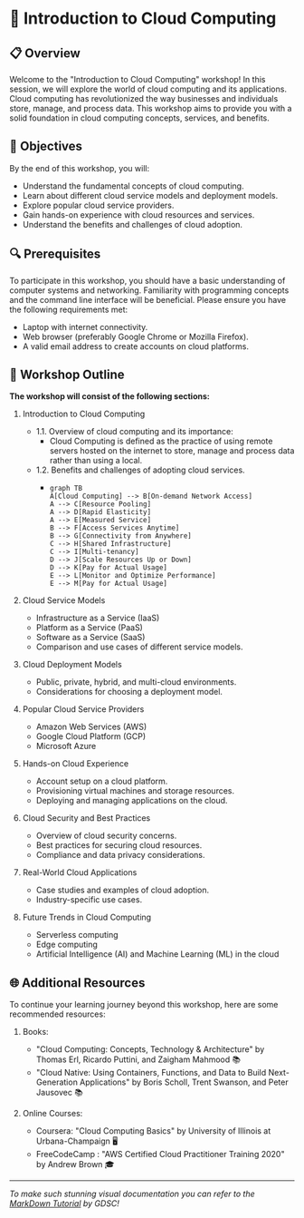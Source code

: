 # 📄 Introduction to Cloud Computing 

## 📋 Overview
Welcome to the "Introduction to Cloud Computing" workshop! In this session, we will explore the world of cloud computing and its applications. Cloud computing has revolutionized the way businesses and individuals store, manage, and process data. This workshop aims to provide you with a solid foundation in cloud computing concepts, services, and benefits. 

## 🎯 Objectives
By the end of this workshop, you will:

- Understand the fundamental concepts of cloud computing. 
- Learn about different cloud service models and deployment models.
- Explore popular cloud service providers.
- Gain hands-on experience with cloud resources and services. 
- Understand the benefits and challenges of cloud adoption. 

## 🔍 Prerequisites
To participate in this workshop, you should have a basic understanding of computer systems and networking. Familiarity with programming concepts and the command line interface will be beneficial. Please ensure you have the following requirements met:

- Laptop with internet connectivity. 
- Web browser (preferably Google Chrome or Mozilla Firefox).
- A valid email address to create accounts on cloud platforms. 

## 🚀 Workshop Outline

**The workshop will consist of the following sections:**

1. Introduction to Cloud Computing
    - 1.1. Overview of cloud computing and its importance: 
        - Cloud Computing is defined as the practice of using remote servers hosted on the internet to store, manage and process data rather than using a local. 
    - 1.2. Benefits and challenges of adopting cloud services. 
        -   ```mermaid
            graph TB
            A[Cloud Computing] --> B[On-demand Network Access]
            A --> C[Resource Pooling]
            A --> D[Rapid Elasticity]
            A --> E[Measured Service]
            B --> F[Access Services Anytime]
            B --> G[Connectivity from Anywhere]
            C --> H[Shared Infrastructure]
            C --> I[Multi-tenancy]
            D --> J[Scale Resources Up or Down]
            D --> K[Pay for Actual Usage]
            E --> L[Monitor and Optimize Performance]
            E --> M[Pay for Actual Usage]
            ```

2. Cloud Service Models
    - Infrastructure as a Service (IaaS)
    - Platform as a Service (PaaS)
    - Software as a Service (SaaS)
    - Comparison and use cases of different service models.

3. Cloud Deployment Models
    - Public, private, hybrid, and multi-cloud environments. 
    - Considerations for choosing a deployment model. 

4. Popular Cloud Service Providers
    - Amazon Web Services (AWS)
    - Google Cloud Platform (GCP) 
    - Microsoft Azure 

5. Hands-on Cloud Experience
    - Account setup on a cloud platform. 
    - Provisioning virtual machines and storage resources. 
    - Deploying and managing applications on the cloud. 

6. Cloud Security and Best Practices
    - Overview of cloud security concerns. 
    - Best practices for securing cloud resources. 
    - Compliance and data privacy considerations. 

7. Real-World Cloud Applications
    - Case studies and examples of cloud adoption. 
    - Industry-specific use cases. 

8. Future Trends in Cloud Computing
    - Serverless computing
    - Edge computing
    - Artificial Intelligence (AI) and Machine Learning (ML) in the cloud 



## 🌐 Additional Resources
To continue your learning journey beyond this workshop, here are some recommended resources:

1. Books:
    - "Cloud Computing: Concepts, Technology & Architecture" by Thomas Erl, Ricardo Puttini, and Zaigham Mahmood 📚
    - "Cloud Native: Using Containers, Functions, and Data to Build Next-Generation Applications" by Boris Scholl, Trent Swanson, and Peter Jausovec 📚

2. Online Courses:
    - Coursera: "Cloud Computing Basics" by University of Illinois at Urbana-Champaign 🖥️
    - FreeCodeCamp : "AWS Certified Cloud Practitioner Training 2020" by Andrew Brown 🎓




---

 *To make such stunning visual documentation you can refer to the [MarkDown Tutorial](https://ahmedthahir.github.io/gdscbpdc/2022-2023/02_Markdown/) by GDSC!*





